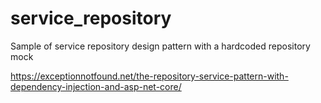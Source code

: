 # service_repository
Sample of service repository design pattern with a hardcoded repository mock


https://exceptionnotfound.net/the-repository-service-pattern-with-dependency-injection-and-asp-net-core/
